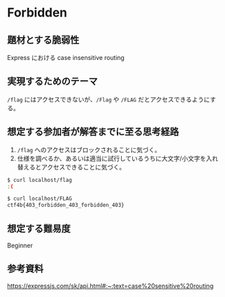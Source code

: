 # Forbidden

## 題材とする脆弱性

Express における case insensitive routing

## 実現するためのテーマ

`/flag` にはアクセスできないが、`/Flag` や `/FLAG` だとアクセスできるようにする。

## 想定する参加者が解答までに至る思考経路

1. `/flag` へのアクセスはブロックされることに気づく。
2. 仕様を調べるか、あるいは適当に試行しているうちに大文字/小文字を入れ替えるとアクセスできることに気づく。

```sh
$ curl localhost/flag
:(

$ curl localhost/FLAG
ctf4b{403_forbidden_403_forbidden_403}
```

## 想定する難易度

Beginner

## 参考資料

https://expressjs.com/sk/api.html#:~:text=case%20sensitive%20routing
